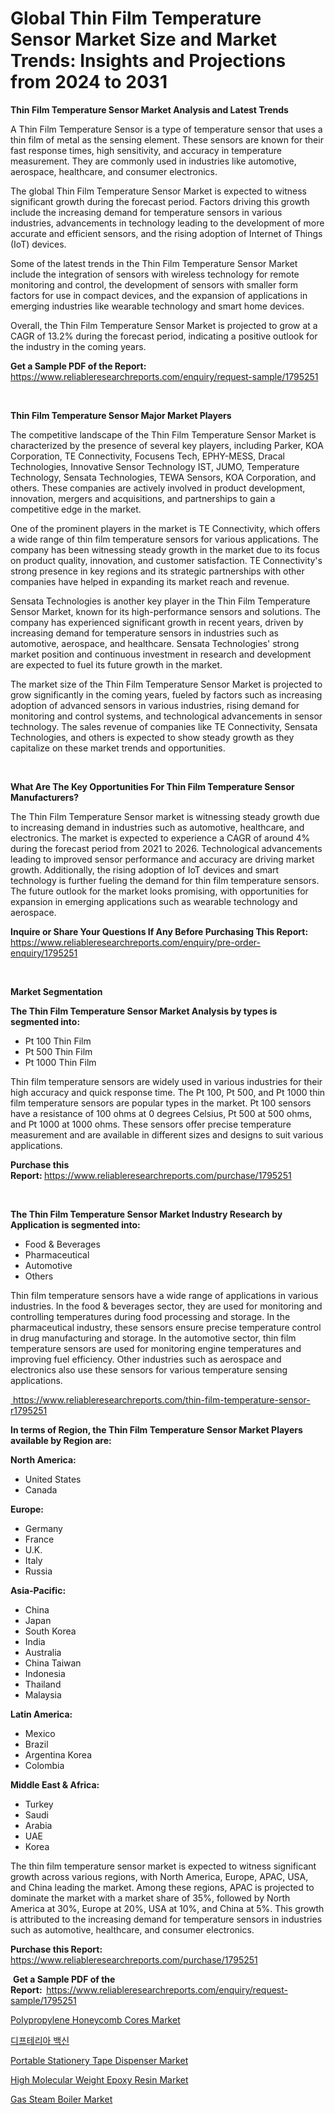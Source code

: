 <p><h1>Global Thin Film Temperature Sensor Market Size and Market Trends: Insights and Projections from 2024 to 2031</h1></p><p><strong>Thin Film Temperature Sensor Market Analysis and Latest Trends</strong></p>
<p><p>A Thin Film Temperature Sensor is a type of temperature sensor that uses a thin film of metal as the sensing element. These sensors are known for their fast response times, high sensitivity, and accuracy in temperature measurement. They are commonly used in industries like automotive, aerospace, healthcare, and consumer electronics.</p><p>The global Thin Film Temperature Sensor Market is expected to witness significant growth during the forecast period. Factors driving this growth include the increasing demand for temperature sensors in various industries, advancements in technology leading to the development of more accurate and efficient sensors, and the rising adoption of Internet of Things (IoT) devices.</p><p>Some of the latest trends in the Thin Film Temperature Sensor Market include the integration of sensors with wireless technology for remote monitoring and control, the development of sensors with smaller form factors for use in compact devices, and the expansion of applications in emerging industries like wearable technology and smart home devices.</p><p>Overall, the Thin Film Temperature Sensor Market is projected to grow at a CAGR of 13.2% during the forecast period, indicating a positive outlook for the industry in the coming years.</p></p>
<p><strong>Get a Sample PDF of the Report:&nbsp;</strong> <a href="https://www.reliableresearchreports.com/enquiry/request-sample/1795251">https://www.reliableresearchreports.com/enquiry/request-sample/1795251</a></p>
<p>&nbsp;</p>
<p><strong>Thin Film Temperature Sensor Major Market Players</strong></p>
<p><p>The competitive landscape of the Thin Film Temperature Sensor Market is characterized by the presence of several key players, including Parker, KOA Corporation, TE Connectivity, Focusens Tech, EPHY-MESS, Dracal Technologies, Innovative Sensor Technology IST, JUMO, Temperature Technology, Sensata Technologies, TEWA Sensors, KOA Corporation, and others. These companies are actively involved in product development, innovation, mergers and acquisitions, and partnerships to gain a competitive edge in the market.</p><p>One of the prominent players in the market is TE Connectivity, which offers a wide range of thin film temperature sensors for various applications. The company has been witnessing steady growth in the market due to its focus on product quality, innovation, and customer satisfaction. TE Connectivity's strong presence in key regions and its strategic partnerships with other companies have helped in expanding its market reach and revenue.</p><p>Sensata Technologies is another key player in the Thin Film Temperature Sensor Market, known for its high-performance sensors and solutions. The company has experienced significant growth in recent years, driven by increasing demand for temperature sensors in industries such as automotive, aerospace, and healthcare. Sensata Technologies' strong market position and continuous investment in research and development are expected to fuel its future growth in the market.</p><p>The market size of the Thin Film Temperature Sensor Market is projected to grow significantly in the coming years, fueled by factors such as increasing adoption of advanced sensors in various industries, rising demand for monitoring and control systems, and technological advancements in sensor technology. The sales revenue of companies like TE Connectivity, Sensata Technologies, and others is expected to show steady growth as they capitalize on these market trends and opportunities.</p></p>
<p>&nbsp;</p>
<p><strong>What Are The Key Opportunities For Thin Film Temperature Sensor Manufacturers?</strong></p>
<p><p>The Thin Film Temperature Sensor market is witnessing steady growth due to increasing demand in industries such as automotive, healthcare, and electronics. The market is expected to experience a CAGR of around 4% during the forecast period from 2021 to 2026. Technological advancements leading to improved sensor performance and accuracy are driving market growth. Additionally, the rising adoption of IoT devices and smart technology is further fueling the demand for thin film temperature sensors. The future outlook for the market looks promising, with opportunities for expansion in emerging applications such as wearable technology and aerospace.</p></p>
<p><strong>Inquire or Share Your Questions If Any Before Purchasing This Report:</strong> <a href="https://www.reliableresearchreports.com/enquiry/pre-order-enquiry/1795251">https://www.reliableresearchreports.com/enquiry/pre-order-enquiry/1795251</a></p>
<p>&nbsp;</p>
<p><strong>Market Segmentation</strong></p>
<p><strong>The Thin Film Temperature Sensor Market Analysis by types is segmented into:</strong></p>
<p><ul><li>Pt 100 Thin Film</li><li>Pt 500 Thin Film</li><li>Pt 1000 Thin Film</li></ul></p>
<p><p>Thin film temperature sensors are widely used in various industries for their high accuracy and quick response time. The Pt 100, Pt 500, and Pt 1000 thin film temperature sensors are popular types in the market. Pt 100 sensors have a resistance of 100 ohms at 0 degrees Celsius, Pt 500 at 500 ohms, and Pt 1000 at 1000 ohms. These sensors offer precise temperature measurement and are available in different sizes and designs to suit various applications.</p></p>
<p><strong>Purchase this Report:&nbsp;</strong><a href="https://www.reliableresearchreports.com/purchase/1795251">https://www.reliableresearchreports.com/purchase/1795251</a></p>
<p>&nbsp;</p>
<p><strong>The Thin Film Temperature Sensor Market Industry Research by Application is segmented into:</strong></p>
<p><ul><li>Food & Beverages</li><li>Pharmaceutical</li><li>Automotive</li><li>Others</li></ul></p>
<p><p>Thin film temperature sensors have a wide range of applications in various industries. In the food & beverages sector, they are used for monitoring and controlling temperatures during food processing and storage. In the pharmaceutical industry, these sensors ensure precise temperature control in drug manufacturing and storage. In the automotive sector, thin film temperature sensors are used for monitoring engine temperatures and improving fuel efficiency. Other industries such as aerospace and electronics also use these sensors for various temperature sensing applications.</p></p>
<p><a href="https://www.reliableresearchreports.com/thin-film-temperature-sensor-r1795251">&nbsp;https://www.reliableresearchreports.com/thin-film-temperature-sensor-r1795251</a></p>
<p><strong>In terms of Region, the Thin Film Temperature Sensor Market Players available by Region are:</strong></p>
<p>
    <p> <strong> North America: </strong>
        <ul>
            <li>United States</li>
            <li>Canada</li>
        </ul>
        </p> 
    <p> <strong> Europe: </strong>
        <ul>
            <li>Germany</li>
            <li>France</li>
            <li>U.K.</li>
            <li>Italy</li>
            <li>Russia</li>
        </ul>
        </p> 
    <p> <strong> Asia-Pacific: </strong>
        <ul>
            <li>China</li>
            <li>Japan</li>
            <li>South Korea</li>
            <li>India</li>
            <li>Australia</li>
            <li>China Taiwan</li>
            <li>Indonesia</li>
            <li>Thailand</li>
            <li>Malaysia</li>
        </ul>
        </p> 
    <p> <strong> Latin America: </strong>
        <ul>
            <li>Mexico</li>
            <li>Brazil</li>
            <li>Argentina Korea</li>
            <li>Colombia</li>
        </ul>
        </p> 
    <p> <strong> Middle East & Africa: </strong>
        <ul>
            <li>Turkey</li>
            <li>Saudi</li>
            <li>Arabia</li>
            <li>UAE</li>
            <li>Korea</li>
        </ul>
    </p>
    </p>
<p><p>The thin film temperature sensor market is expected to witness significant growth across various regions, with North America, Europe, APAC, USA, and China leading the market. Among these regions, APAC is projected to dominate the market with a market share of 35%, followed by North America at 30%, Europe at 20%, USA at 10%, and China at 5%. This growth is attributed to the increasing demand for temperature sensors in industries such as automotive, healthcare, and consumer electronics.</p></p>
<p><strong>Purchase this Report: </strong><a href="https://www.reliableresearchreports.com/purchase/1795251">https://www.reliableresearchreports.com/purchase/1795251</a></p>
<p>&nbsp;<strong>Get a Sample PDF of the Report:&nbsp;&nbsp;</strong><a href="https://www.reliableresearchreports.com/enquiry/request-sample/1795251">https://www.reliableresearchreports.com/enquiry/request-sample/1795251</a></p>
<p><strong></strong></p>
<p><p><a href="https://medium.com/@susanwest38/insights-into-the-polypropylene-honeycomb-cores-industry-market-financial-status-market-size-and-b7a3dde1613b">Polypropylene Honeycomb Cores Market</a></p><p><a href="https://medium.com/@gabrielblanda5656/%EA%B8%80%EB%A1%9C%EB%B2%8C-%EB%94%94%ED%94%84%ED%85%8C%EB%A6%AC%EC%95%84-%EB%B0%B1%EC%8B%A0-%EC%8B%9C%EC%9E%A5-%EA%B7%9C%EB%AA%A8-%EB%B0%8F-%EC%8B%9C%EC%9E%A5-%EB%8F%99%ED%96%A5-%EB%B6%84%EC%84%9D-%EC%A7%80%EC%97%AD%EB%B3%84-%EC%A0%84%EB%A7%9D-%EA%B2%BD%EC%9F%81-%EC%A0%84%EB%9E%B5%EC%9D%80-2024%EB%85%84%EB%B6%80%ED%84%B0-2031%EB%85%84%EA%B9%8C%EC%A7%80-%EC%98%88%EC%B8%A1%EB%90%A9%EB%8B%88%EB%8B%A4-5a89c188295b">디프테리아 백신</a></p><p><a href="https://www.linkedin.com/pulse/global-portable-stationery-tape-dispenser-market-size-ph2ze?trackingId=F2qUvHGnTS%2BLew%2BkRVsLNw%3D%3D">Portable Stationery Tape Dispenser Market</a></p><p><a href="https://medium.com/@patriciahanson2013/global-high-molecular-weight-epoxy-resin-industry-types-applications-market-players-regional-2278a5092c39">High Molecular Weight Epoxy Resin Market</a></p><p><a href="https://github.com/provorikovar/Market-Research-Report-List-5/blob/main/gas-steam-boiler-market.md">Gas Steam Boiler Market</a></p></p>